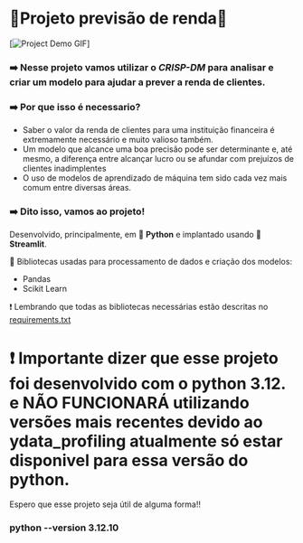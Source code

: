 # 🔨Projeto previsão de renda🔨

[![Project Demo GIF](./assets/preview_streamlit_projeto_2.gif)]

### ➡️ Nesse projeto vamos utilizar o *CRISP-DM* para analisar e criar um modelo para ajudar a prever a renda de clientes.

### ➡️ Por que isso é necessario?

- Saber o valor da renda de clientes para uma instituição financeira é extremamente necessário e muito valioso também.
- Um modelo que alcance uma boa precisão pode ser determinante e, até mesmo, a diferença entre alcançar lucro ou se afundar com prejuízos de clientes inadimplentes
- O uso de modelos de aprendizado de máquina tem sido cada vez mais comum entre diversas áreas.

### ➡️ Dito isso, vamos ao projeto!

Desenvolvido, principalmente, em 🐍 **Python** e implantado usando 👑 **Streamlit**.

📖 Bibliotecas usadas para processamento de dados e criação dos modelos:
- Pandas
- Scikit Learn

❗ Lembrando que todas as bibliotecas necessárias estão descritas no [requirements.txt](.requirements.txt)

# ❗ Importante dizer que esse projeto foi desenvolvido com o python 3.12. e NÃO FUNCIONARÁ utilizando versões mais recentes devido ao **ydata_profiling** atualmente só estar disponivel para essa versão do python.

Espero que esse projeto seja útil de alguma forma!! 

### python --version 3.12.10
